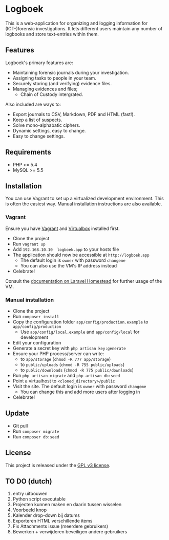 # Logboek

This is a web-application for organizing and logging information for (ICT-)forensic investigations. It lets different users maintain any number of logbooks and store text-entries within them.

## Features

Logboek's primary features are:

* Maintaining forensic journals during your investigation.
* Assigning tasks to people in your team.
* Securely storing (and verifying) evidence files.
* Managing evidences and files;
	* Chain of Custody intergrated.

Also included are ways to:

* Export journals to CSV, Markdown, PDF and HTML (fast!).
* Keep a list of suspects.
* Solve mono-alphabatic ciphers.
* Dynamic settings, easy to change.
* Easy to change settings.

## Requirements

* PHP >= 5.4
* MySQL >= 5.5

## Installation

You can use Vagrant to set up a virtualized development environment. This is often the easiest way.
Manual installation instructions are also available.

### Vagrant

Ensure you have [Vagrant](http://vagrantup.com) and [Virtualbox](https://www.virtualbox.org) installed first.

* Clone the project
* Run `vagrant up`
* Add `192.168.10.10  logboek.app` to your hosts file
* The application should now be accessible at `http://logboek.app`
	* The default login is `owner` with password `changeme`
	* You can also use the VM's IP address instead
* Celebrate!

Consult the [documentation on Laravel Homestead](http://laravel.com/docs/4.2/homestead) for further usage of the VM.

### Manual installation

* Clone the project
* Run `composer install`
* Copy the configuration folder `app/config/production.example` to `app/config/production`
  * Use `app/config/local.example` and `app/config/local` for development
* Edit your configuration
* Generate a secret key with `php artisan key:generate`
* Ensure your PHP process/server can write:
  * to `app/storage` (`chmod -R 777 app/storage`)
  * to `public/uploads` (`chmod -R 755 public/uploads`)
  * to `public/downloads` (`chmod -R 775 public/downloads`)
* Run `php artisan migrate` and `php artisan db:seed`
* Point a virtualhost to `<cloned_directory>/public`
* Visit the site. The default login is `owner` with password `changeme`
  * You can change this and add more users after logging in
* Celebrate!

## Update

* Git pull
* Run `composer migrate`
* Run `composer db:seed`

## License

This project is released under the [GPL v3 license](https://github.com/l0ngestever/logboek/blob/master/LICENSE.txt).


## TO DO (dutch)

1. entry uitbouwen
2. Python script executable
3. Projecten kunnen maken en daarin tussen wisselen
4. Voorbeeld knop
5. Kalender drop-down bij datums
6. Exporteren HTML verschillende items
7. Fix Attachments issue (meerdere gebruikers)
8. Bewerken + verwijderen beveiligen andere gebruikers
